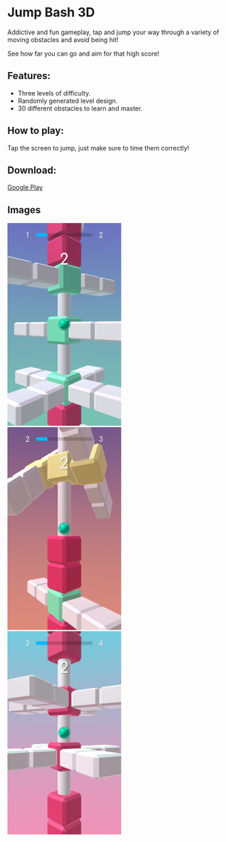 # Jump Bash 3D

Addictive and fun gameplay, tap and jump your way through a variety of moving obstacles and avoid being hit!

See how far you can go and aim for that high score!

## Features:

- Three levels of difficulty.
- Randomly generated level design.
- 30 different obstacles to learn and master.

## How to play:

Tap the screen to jump, just make sure to time them correctly!

## Download:

<a href="https://play.google.com/store/apps/details?id=com.RelaxedCrow.JumpBash3D">Google Play</a>

## Images

<p float="left">
  <img src="/1.png" width="256" />
  <img src="/2.png" width="256" /> 
  <img src="/3.png" width="256" />
</p>
